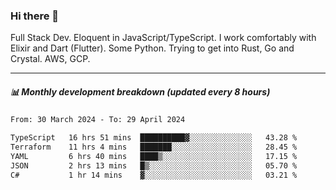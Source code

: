 ### Hi there 👋

Full Stack Dev. Eloquent in JavaScript/TypeScript. I work comfortably with Elixir and Dart (Flutter). Some Python. Trying to get into Rust, Go and Crystal. AWS, GCP.

***

##### 📊 Monthly development breakdown (updated every 8 hours)

<!--START_SECTION:waka-->

```txt
From: 30 March 2024 - To: 29 April 2024

TypeScript   16 hrs 51 mins  ██████████▓░░░░░░░░░░░░░░   43.28 %
Terraform    11 hrs 4 mins   ███████░░░░░░░░░░░░░░░░░░   28.45 %
YAML         6 hrs 40 mins   ████▒░░░░░░░░░░░░░░░░░░░░   17.15 %
JSON         2 hrs 13 mins   █▒░░░░░░░░░░░░░░░░░░░░░░░   05.70 %
C#           1 hr 14 mins    ▓░░░░░░░░░░░░░░░░░░░░░░░░   03.21 %
```

<!--END_SECTION:waka-->

